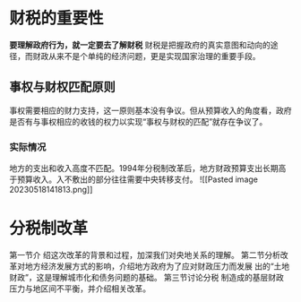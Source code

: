 # 财税的重要性
**要理解政府行为，就一定要去了解财税**
财税是把握政府的真实意图和动向的途径，而财政从来不是个单纯的经济问题，更是实现国家治理的重要手段。
## 事权与财权匹配原则
事权需要相应的财力支持，这一原则基本没有争议。但从预算收入的角度看，政府是否有与事权相应的收钱的权力以实现“事权与财权的匹配”就存在争议了。

### 实际情况
地方的支出和收入高度不匹配。1994年分税制改革后，地方财政预算支出长期高于预算收入。入不敷出的部分往往需要中央转移支付。
![[Pasted image 20230518141813.png]]
# 分税制改革
第一节介 绍这次改革的背景和过程，加深我们对央地关系的理解。
第二节分析改 革对地方经济发展方式的影响，介绍地方政府为了应对财政压力而发展 出的“土地财政”，这是理解城市化和债务问题的基础。
第三节讨论分税 制造成的基层财政压力与地区间不平衡，并介绍相关改革。